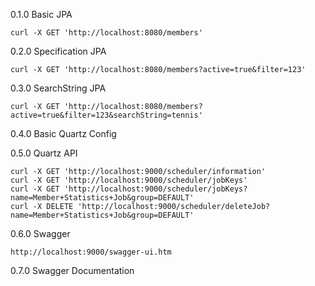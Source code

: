 0.1.0 Basic JPA 
```
curl -X GET 'http://localhost:8080/members'
```
0.2.0 Specification JPA
```
curl -X GET 'http://localhost:8080/members?active=true&filter=123'
```
0.3.0 SearchString JPA
```
curl -X GET 'http://localhost:8080/members?active=true&filter=123&searchString=tennis'
```
0.4.0 Basic Quartz Config

0.5.0 Quartz API
```
curl -X GET 'http://localhost:9000/scheduler/information'
curl -X GET 'http://localhost:9000/scheduler/jobKeys'
curl -X GET 'http://localhost:9000/scheduler/jobKeys?name=Member+Statistics+Job&group=DEFAULT'
curl -X DELETE 'http://localhost:9000/scheduler/deleteJob?name=Member+Statistics+Job&group=DEFAULT'
```
0.6.0 Swagger
```
http://localhost:9000/swagger-ui.htm
```
0.7.0 Swagger Documentation
